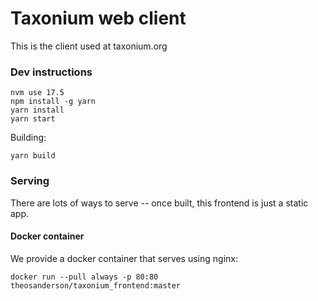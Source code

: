 # Taxonium web client

This is the client used at taxonium.org

### Dev instructions

```
nvm use 17.5
npm install -g yarn
yarn install
yarn start
```

Building:

```
yarn build
```

### Serving
There are lots of ways to serve -- once built, this frontend is just a static app. 


#### Docker container
We provide a docker container that serves using nginx:

```docker run --pull always -p 80:80 theosanderson/taxonium_frontend:master```
